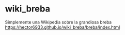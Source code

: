 # wiki_breba
Simplemente una Wikipedia sobre la grandiosa breba
https://hector6933.github.io/wiki_breba/breba/index.html
